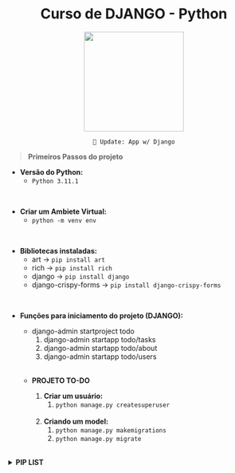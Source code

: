 <div align="center">

# Curso de DJANGO - Python

</div>

<div align="center">

<img height="200" src="https://cdn.jsdelivr.net/gh/devicons/devicon/icons/django/django-plain-wordmark.svg" />

`🐍 Update: App w/ Django`

</div>

> **Primeiros Passos do projeto**
* **Versão do Python:**
    * `Python 3.11.1`

<br>

* **Criar um Ambiete Virtual:**
    * `python -m venv env`

<br>

* **Bibliotecas instaladas:**
    * art -> `pip install art`
    * rich -> `pip install rich`
    * django -> `pip install django`
    * django-crispy-forms -> `pip install django-crispy-forms`

<br>

* **Funções para iniciamento do projeto (DJANGO):**
    * django-admin startproject todo
        1. django-admin startapp todo/tasks
        2. django-admin startapp todo/about
        3. django-admin startapp todo/users
    
    <br>
    
    * **PROJETO TO-DO**
        1. **Criar um usuário:**
            1. `python manage.py createsuperuser`

        <br>

        2. **Criando um model:**
            1. `python manage.py makemigrations`
            2. `python manage.py migrate`

<br>

<details>

<summary><b>PIP LIST</b></summary>

```py

Package        Version
-------------- -------
art            5.8
asgiref        3.6.0
Django         4.1.6
markdown-it-py 2.1.0
mdurl          0.1.2
pip            23.0
Pygments       2.14.0
rich           13.3.1
setuptools     65.5.0
sqlparse       0.4.3
tzdata         2022.7
```
</details>